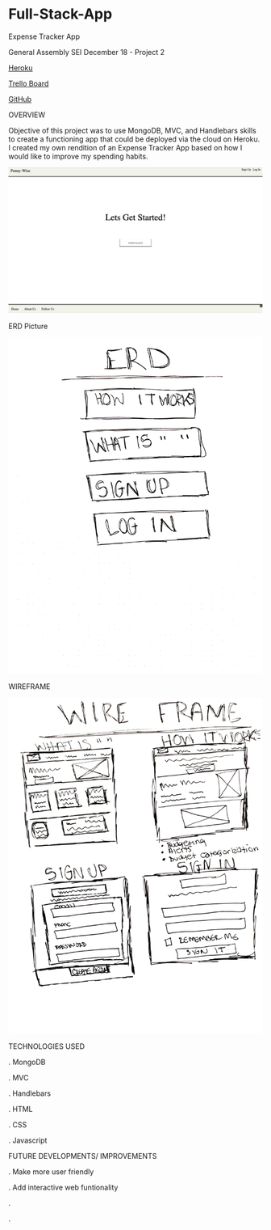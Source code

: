 # Full-Stack-App

Expense Tracker App

General Assembly SEI December 18 - Project 2

[Heroku](https://mysterious-sierra-76184.herokuapp.com/)

[Trello Board](https://trello.com/b/N28D3yRy/project-2-full-stack-app)

[GitHub](https://github.com/dasianejones/Full-Stack-App)

OVERVIEW

Objective of this project was to use MongoDB, MVC, and Handlebars skills to create a functioning app that could be deployed via the cloud on Heroku. I created my own rendition of an Expense Tracker App based on how I would like to improve my spending habits.

![appPictures](IMG-2618.png)

ERD Picture

![ERD](IMG-2617.JPG)

WIREFRAME

![Wireframe](IMG-2616.JPG)

TECHNOLOGIES USED

. MongoDB

. MVC

. Handlebars

. HTML

. CSS

. Javascript

FUTURE DEVELOPMENTS/ IMPROVEMENTS

. Make more user friendly

. Add interactive web funtionality

.

.
